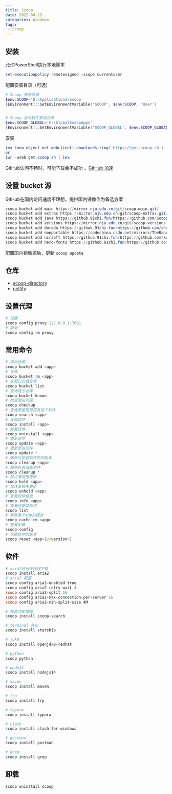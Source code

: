 ```yaml
---
title: Scoop 
date: 2022-04-23
categories: Windows
tags:
 - Scoop
---
```


## 安装

允许PowerShell执行本地脚本

```powershell
set-executionpolicy remotesigned -scope currentuser
```

配置安装目录（可选）

```powershell
# Scoop 安装目录
$env:SCOOP='D:\Applications\Scoop'
[Environment]::SetEnvironmentVariable('SCOOP', $env:SCOOP, 'User')


# Scoop 全局软件安装目录
$env:SCOOP_GLOBAL='F:\GlobalScoopApps'
[Environment]::SetEnvironmentVariable('SCOOP_GLOBAL', $env:SCOOP_GLOBAL, 'Machine')
```

安装

```powershell
iex (new-object net.webclient).downloadstring('https://get.scoop.sh') 
or
iwr -useb get.scoop.sh | iex
```

GitHub访问不畅时，可能下载会不成功 。[GitHub 加速](https://github.com/521xueweihan/GitHub520)

## 设置 bucket 源

GitHub在国内访问速度不理想，提供国内镜像作为备选方案

```powershell
scoop bucket add main https://mirror.nju.edu.cn/git/scoop-main.git/
scoop bucket add extras https://mirror.nju.edu.cn/git/scoop-extras.git/
scoop bucket add java https://github.91chi.fun/https://github.com/ScoopInstaller/Java.git
scoop bucket add versions https://mirror.nju.edu.cn/git/scoop-versions.git/
scoop bucket add dorado https://github.91chi.fun/https://github.com/chawyehsu/dorado.git
scoop bucket add nonportable https://codechina.csdn.net/mirrors/TheRandomLabs/scoop-nonportable
scoop bucket add nirsoft https://github.91chi.fun/https://github.com/kodybrown/scoop-nirsoft.git
scoop bucket add nerd-fonts https://github.91chi.fun/https://github.com/matthewjberger/scoop-nerd-fonts.git
```

配置国内镜像源后，更新 `scoop update`

## 仓库

- [scoop-directory](https://rasa.github.io/scoop-directory/by-apps)
- [netlify](https://scoop.netlify.app/buckets/)

## 设置代理

```powershell
# 设置
scoop config proxy 127.0.0.1:7891
# 取消
scoop config rm proxy
```

## 常用命令


```powershell
# 添加仓库
scoop bucket add <app>
# 仓库
scoop bucket rm <app>
# 查看已安装仓库
scoop bucket list
# 查询官方仓库
scoop bucket known
# 检查潜在问题
scoop checkup 
# 查询库里面是否有这个软件
scoop search <app>   
# 安装软件
scoop install <app>  
# 卸载软件
scoop uninstall <app>  
# 更新软件
scoop update <app>  
# 更新所有软件
scoop update *
# 删除已安装软件的旧版本
scoop cleanup <app>
# 删除所有旧版软件
scoop cleanup *
# 禁止某程序更新
scoop hold <app>
# 允许某程序更新
scoop unhold <app> 
# 查看软件信息
scoop info <app> 
# 查看已安装应用
scoop list
# 移除某个app的缓存
scoop cache rm <app>
# 查看配置
scoop config
# 切换软件的版本
scoop reset <app>[@<version>]
```

## 软件

```powershell
# aria2进行多线程下载
scoop install aria2 
# aria2 配置
scoop config aria2-enabled true
scoop config aria2-retry-wait 4
scoop config aria2-split 16
scoop config aria2-max-connection-per-server 16
scoop config aria2-min-split-size 4M

# 搜索功能增强
scoop install scoop-search

# terminal 美化
scoop install starship

# jdk8
scoop install openjdk8-redhat

# python
scoop python

# node14
scoop install nodejs14

# maven
scoop install maven

# frp
scoop install frp

# typora
scoop install typora

# clash
scoop install clash-for-windows

# postman
scoop install postman

# grep
scoop install grep
```

## 卸载

```shell
scoop uninstall scoop
```

